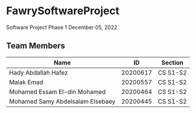  # FawrySoftwareProject
 
 Software Project Phase 1 
 December 05, 2022
 
 
 ## Team Members
| Name | ID |  Section  |
| --- | --- | --- | 
| Hady Abdallah Hafez | 20200617 | CS S1-S2 |
| Malak Emad | 20200557 | CS S1-S2 |
| Mohamed Essam El-din Mohamed | 20200464 | CS S1-S2 |
| Mohamed Samy Abdelsalam Elsebaey | 20200445 | CS S1-S2 |
 
